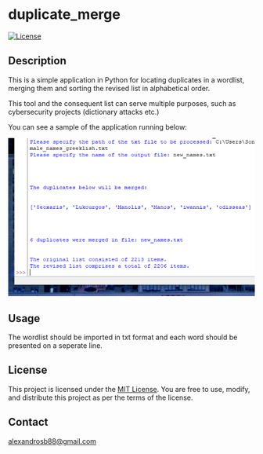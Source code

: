 # duplicate_merge

[![License](https://img.shields.io/badge/license-MIT-blue.svg)](LICENSE.md)


## Description

This is a simple application in Python for locating duplicates in a wordlist, merging them
and sorting the revised list in alphabetical order.

This tool and the consequent list can serve multiple purposes, such as cybersecurity projects (dictionary attacks etc.) 

You can see a sample of the application running below:

![Screenshot](εικόνα_2023-07-07_222042804.png)



## Usage

The wordlist should be imported in txt format and each word should be presented on a seperate line.



## License

This project is licensed under the [MIT License](LICENSE). You are free to use, modify, and distribute this project as per the terms of the license.


## Contact

alexandrosb88@gmail.com





